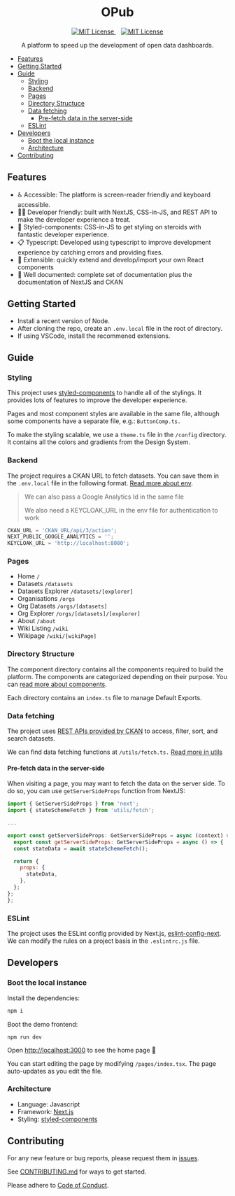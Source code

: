 <h1 align="center">OPub</h1>
<!-- <h2 align="center">Part of the <a href="https://openbudgetsindia.org/">Open Budgets India</a> Project</h2> -->
<!-- <br/> -->
<p align="center">
<!-- <img alt="" src="https://github.com/CivicDataLab/opub/raw/constituency/public/assets/images/readme.png"  /> -->
<!-- <br/>
<br/> -->
<a href="https://github.com/CivicDataLab/opub/blob/main/LICENSE">
<img alt="MIT License" src="https://img.shields.io/apm/l/atomic-design-ui.svg?"/>
</a>&nbsp;&nbsp; 
<a href="https://github.com/CivicDataLab/opub/actions/workflows/node.js.yml">
<img alt="MIT License" src="https://github.com/CivicDataLab/opub/actions/workflows/node.js.yml/badge.svg"/>
</a>
</p>
<p align="center">A platform to speed up the development of open data dashboards.</p>

- [Features](#features)
- [Getting Started](#getting-started)
- [Guide](#guide)
  - [Styling](#styling)
  - [Backend](#backend)
  - [Pages](#pages)
  - [Directory Structuce](#directory-structuce)
  - [Data fetching](#data-fetching)
    - [Pre-fetch data in the server-side](#pre-fetch-data-in-the-server-side)
  - [ESLint](#eslint)
- [Developers](#developers)
  - [Boot the local instance](#boot-the-local-instance)
  - [Architecture](#architecture)
- [Contributing](#contributing)

## Features

- ♿ Accessible: The platform is screen-reader friendly and keyboard accessible.
- 👩‍💻 Developer friendly: built with NextJS, CSS-in-JS, and REST API to make the developer experience a treat.
- 🚀 Styled-components: CSS-in-JS to get styling on steroids with fantastic developer experience.
- 📋 Typescript: Developed using typescript to improve development experience by catching errors and providing fixes.
- 🧱 Extensible: quickly extend and develop/import your own React components
- 📝 Well documented: complete set of documentation plus the documentation of NextJS and CKAN

## Getting Started

- Install a recent version of Node.
- After cloning the repo, create an `.env.local` file in the root of directory.
- If using VSCode, install the recommened extensions.

## Guide

### Styling

This project uses [styled-components]('https://github.com/styled-components/styled-components') to handle all of the stylings. It provides lots of features to improve the developer experience.

Pages and most component styles are available in the same file, although some components have a separate file, e.g.: `ButtonComp.ts.`

To make the styling scalable, we use a `theme.ts` file in the `/config` directory. It contains all the colors and gradients from the Design System.

### Backend

The project requires a CKAN URL to fetch datasets. You can save them in the `.env.local` file in the following format. [Read more about env]('https://nextjs.org/docs/basic-features/environment-variables#loading-environment-variables').

> We can also pass a Google Analytics Id in the same file
>
> We also need a KEYCLOAK_URL in the env file for authentication to work

```js
CKAN_URL = 'CKAN_URL/api/3/action';
NEXT_PUBLIC_GOOGLE_ANALYTICS = '';
KEYCLOAK_URL = 'http://localhost:8080';
```

### Pages

- Home `/`
- Datasets `/datasets`
- Datasets Explorer `/datasets/[explorer]`
- Organisations `/orgs`
- Org Datasets `/orgs/[datasets]`
- Org Explorer `/orgs/[datasets]/[explorer]`
- About `/about`
- Wiki Listing `/wiki`
- Wikipage `/wiki/[wikiPage]`

### Directory Structure

The component directory contains all the components required to build the platform. The components are categorized depending on their purpose. You can [read more about components](/components/README.md).

Each directory contains an `index.ts` file to manage Default Exports.

### Data fetching

The project uses [REST APIs provided by CKAN]('http://docs.ckan.org/en/2.9/api/') to access, filter, sort, and search datasets.

We can find data fetching functions at `/utils/fetch.ts.` [Read more in utils](/utils/README.md)

#### Pre-fetch data in the server-side

When visiting a page, you may want to fetch the data on the server side. To do so, you can use `getServerSideProps` function from NextJS:

```javascript
import { GetServerSideProps } from 'next';
import { stateSchemeFetch } from 'utils/fetch';

...

export const getServerSideProps: GetServerSideProps = async (context) => {
  export const getServerSideProps: GetServerSideProps = async () => {
  const stateData = await stateSchemeFetch();

  return {
    props: {
      stateData,
    },
  };
};
};
```

### ESLint

The project uses the ESLint config provided by Next.js, [eslint-config-next]('https://nextjs.org/docs/basic-features/eslint'). We can modify the rules on a project basis in the `.eslintrc.js` file.

## Developers

### Boot the local instance

Install the dependencies:

```bash
npm i
```

Boot the demo frontend:

```console
npm run dev
```

Open [http://localhost:3000](http://localhost:3000) to see the home page 🎉

You can start editing the page by modifying `/pages/index.tsx`. The page auto-updates as you edit the file.

### Architecture

- Language: Javascript
- Framework: [Next.js](https://nextjs.com/)
- Styling: [styled-components](https://github.com/styled-components/styled-components/)

## Contributing

For any new feature or bug reports, please request them in [issues](https://github.com/CivicDataLab/opub/issues).

See [CONTRIBUTING.md](https://github.com/CivicDataLab/opub/blob/main/CONTRIBUTING.md) for ways to get started.

Please adhere to [Code of Conduct](https://github.com/CivicDataLab/opub/blob/main/CODE_OF_CONDUCT.md).
